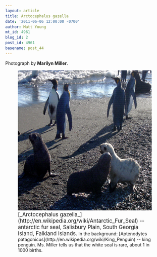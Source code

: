 ```yaml
---
layout: article
title: Arctocephalus gazella
date: '2011-06-06 12:00:00 -0700'
author: Matt Young
mt_id: 4961
blog_id: 2
post_id: 4961
basename: post_44
---
```

Photograph by **Marilyn Miller**.

<figure>
<img src="/uploads/2011/MM_Arctocephalus_gazella_Aptenodytes_patagonicus_600_1.png" alt="MM_Arctocephalus_gazella_Aptenodytes_patagonicus_600_1.png" width="600" height="442" />
<figcaption markdown="span">
<big>[_Arctocephalus gazella_](http://en.wikipedia.org/wiki/Antarctic_Fur_Seal) -- antarctic fur seal, Salisbury Plain, South Georgia Island, Falkland Islands.</big> In the background: [Aptenodytes patagonicus](http://en.wikipedia.org/wiki/King_Penguin) -- king penguin.  Ms. Miller tells us that the white seal is rare, about 1 in 1000 births.

</figcaption>
</figure>
